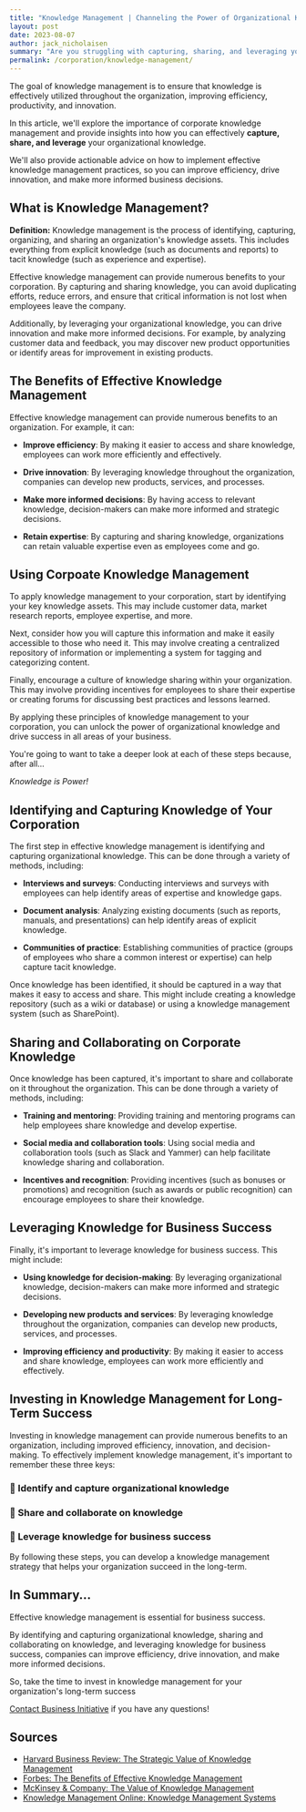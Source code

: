 ```yaml
---
title: "Knowledge Management | Channeling the Power of Organizational Knowledge in Your Corporation"
layout: post
date: 2023-08-07
author: jack_nicholaisen
summary: "Are you struggling with capturing, sharing, and leveraging your organization's knowledge? If so, you're not alone. Many companies struggle to effectively manage their knowledge, which can lead to inefficiencies, missed opportunities, and even failure."
permalink: /corporation/knowledge-management/
---
```


The goal of knowledge management is to ensure that knowledge is effectively utilized throughout the organization, improving efficiency, productivity, and innovation.

In this article, we'll explore the importance of corporate knowledge management and provide insights into how you can effectively **capture, share, and leverage** your organizational knowledge. 

We'll also provide actionable advice on how to implement effective knowledge management practices, so you can improve efficiency, drive innovation, and make more informed business decisions.

## What is Knowledge Management?

**Definition:** Knowledge management is the process of identifying, capturing, organizing, and sharing an organization's knowledge assets. This includes everything from explicit knowledge (such as documents and reports) to tacit knowledge (such as experience and expertise).

Effective knowledge management can provide numerous benefits to your corporation. By capturing and sharing knowledge, you can avoid duplicating efforts, reduce errors, and ensure that critical information is not lost when employees leave the company.

Additionally, by leveraging your organizational knowledge, you can drive innovation and make more informed decisions. For example, by analyzing customer data and feedback, you may discover new product opportunities or identify areas for improvement in existing products.

## The Benefits of Effective Knowledge Management

Effective knowledge management can provide numerous benefits to an organization. For example, it can:

-   **Improve efficiency**: By making it easier to access and share knowledge, employees can work more efficiently and effectively.

-   **Drive innovation**: By leveraging knowledge throughout the organization, companies can develop new products, services, and processes.

-   **Make more informed decisions**: By having access to relevant knowledge, decision-makers can make more informed and strategic decisions.

-   **Retain expertise**: By capturing and sharing knowledge, organizations can retain valuable expertise even as employees come and go.

## Using Corpoate Knowledge Management

To apply knowledge management to your corporation, start by identifying your key knowledge assets. This may include customer data, market research reports, employee expertise, and more.

Next, consider how you will capture this information and make it easily accessible to those who need it. This may involve creating a centralized repository of information or implementing a system for tagging and categorizing content.

Finally, encourage a culture of knowledge sharing within your organization. This may involve providing incentives for employees to share their expertise or creating forums for discussing best practices and lessons learned.

By applying these principles of knowledge management to your corporation, you can unlock the power of organizational knowledge and drive success in all areas of your business.

You're going to want to take a deeper look at each of these steps because, after all...

*Knowledge is Power!*

## Identifying and Capturing Knowledge of Your Corporation

The first step in effective knowledge management is identifying and capturing organizational knowledge. This can be done through a variety of methods, including:

-   **Interviews and surveys**: Conducting interviews and surveys with employees can help identify areas of expertise and knowledge gaps.

-   **Document analysis**: Analyzing existing documents (such as reports, manuals, and presentations) can help identify areas of explicit knowledge.

-   **Communities of practice**: Establishing communities of practice (groups of employees who share a common interest or expertise) can help capture tacit knowledge.

Once knowledge has been identified, it should be captured in a way that makes it easy to access and share. This might include creating a knowledge repository (such as a wiki or database) or using a knowledge management system (such as SharePoint).

## Sharing and Collaborating on Corporate Knowledge

Once knowledge has been captured, it's important to share and collaborate on it throughout the organization. This can be done through a variety of methods, including:

-   **Training and mentoring**: Providing training and mentoring programs can help employees share knowledge and develop expertise.

-   **Social media and collaboration tools**: Using social media and collaboration tools (such as Slack and Yammer) can help facilitate knowledge sharing and collaboration.

-   **Incentives and recognition**: Providing incentives (such as bonuses or promotions) and recognition (such as awards or public recognition) can encourage employees to share their knowledge.

## Leveraging Knowledge for Business Success

Finally, it's important to leverage knowledge for business success. This might include:

-   **Using knowledge for decision-making**: By leveraging organizational knowledge, decision-makers can make more informed and strategic decisions.

-   **Developing new products and services**: By leveraging knowledge throughout the organization, companies can develop new products, services, and processes.

-   **Improving efficiency and productivity**: By making it easier to access and share knowledge, employees can work more efficiently and effectively.

## Investing in Knowledge Management for Long-Term Success

Investing in knowledge management can provide numerous benefits to an organization, including improved efficiency, innovation, and decision-making. To effectively implement knowledge management, it's important to remember these three keys:

### 🔑 Identify and capture organizational knowledge

### 🔑 Share and collaborate on knowledge

### 🔑 Leverage knowledge for business success

By following these steps, you can develop a knowledge management strategy that helps your organization succeed in the long-term.

## In Summary...

Effective knowledge management is essential for business success.

By identifying and capturing organizational knowledge, sharing and collaborating on knowledge, and leveraging knowledge for business success, companies can improve efficiency, drive innovation, and make more informed decisions.

So, take the time to invest in knowledge management for your organization's long-term success

[Contact Business Initiative](https://www.businessinitiative.org/contact/) if you have any questions!

<script async data-uid="0625212ce2" src="https://adept-hustler-4565.ck.page/0625212ce2/index.js"></script>

## Sources

-   [Harvard Business Review: The Strategic Value of Knowledge Management](https://hbr.org/2016/04/the-strategic-value-of-knowledge-management)
-   [Forbes: The Benefits of Effective Knowledge Management](https://www.forbes.com/sites/forbestechcouncil/2020/02/04/the-benefits-of-effective-knowledge-management/?sh=7babc7d96f3c)
-   [McKinsey & Company: The Value of Knowledge Management](https://www.mckinsey.com/business-functions/organization/our-insights/the-value-of-knowledge-management#)
-   [Knowledge Management Online: Knowledge Management Systems](https://www.knowledge-management-online.com/knowledge-management-systems/)